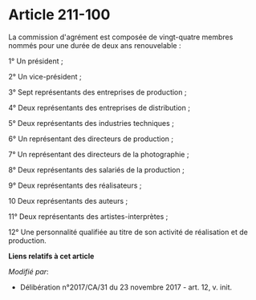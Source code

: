 # Article 211-100

La commission d'agrément est composée de vingt-quatre membres nommés pour une durée de deux ans renouvelable :

1° Un président ;

2° Un vice-président ;

3° Sept représentants des entreprises de production ;

4° Deux représentants des entreprises de distribution ;

5° Deux représentants des industries techniques ;

6° Un représentant des directeurs de production ;

7° Un représentant des directeurs de la photographie ;

8° Deux représentants des salariés de la production ;

9° Deux représentants des réalisateurs ;

10 Deux représentants des auteurs ;

11° Deux représentants des artistes-interprètes ;

12° Une personnalité qualifiée au titre de son activité de réalisation et de production.

**Liens relatifs à cet article**

_Modifié par_:

  - Délibération n°2017/CA/31 du 23 novembre 2017 - art. 12, v. init.
